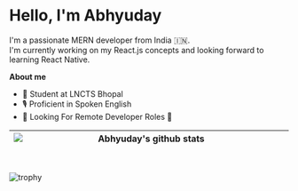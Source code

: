 <!-- <p align="center"><a href=""><img width="80%" alt="Hello, I'm Abhyuday. I do open source!" src="" /></a></p> -->
# Hello, I'm Abhyuday<br />
I'm a passionate MERN developer from India 🇮🇳. <br />
I'm currently working on my React.js concepts and looking forward to learning React Native.

**About me** 

- 📘 Student at LNCTS Bhopal
- 🎙️ Proficient in Spoken English
- 💼 Looking For Remote Developer Roles 🐢
 

| <img style="min-width: 50vw" align="center" src="https://github-readme-stats.vercel.app/api?username=Abhyuday911Dev&show_icons=true&include_all_commits=true&theme=dark&hide_border=true&count_private=true&include_all_commits=true&hide=prs" alt="Abhyuday's github stats" /> | <img style="min-width: 50vw" align="center" src="https://github-readme-stats.vercel.app/api/top-langs/?username=Abhyuday911Dev&layout=compact&theme=dark&hide_border=true&langs_count=8" /> |
| ------------- | ------------- |
<br />

![trophy](https://github-profile-trophy.vercel.app/?username=Abhyuday911Dev&theme=onestar&no-frame=true)

